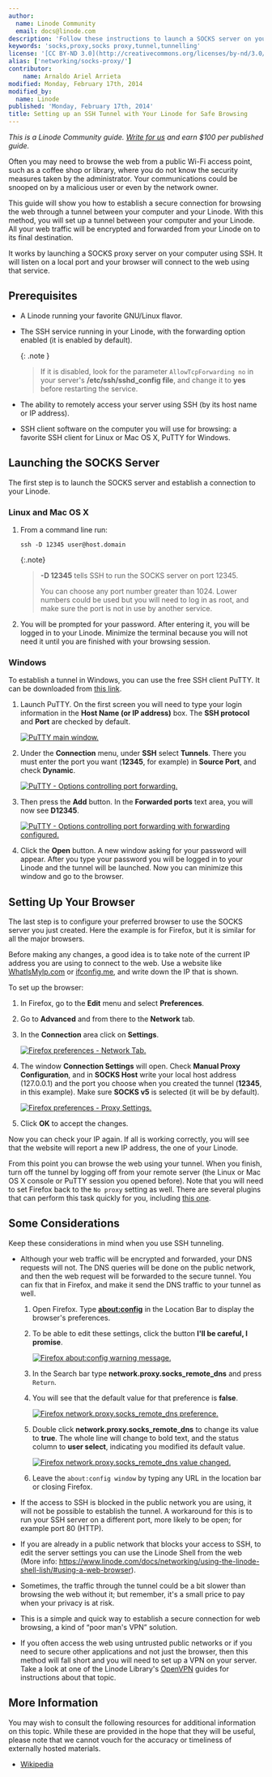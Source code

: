 ```yaml
---
author:
  name: Linode Community
  email: docs@linode.com
description: 'Follow these instructions to launch a SOCKS server on your computer and browse the web securely using your Linode.'
keywords: 'socks,proxy,socks proxy,tunnel,tunnelling'
license: '[CC BY-ND 3.0](http://creativecommons.org/licenses/by-nd/3.0/us/)'
alias: ['networking/socks-proxy/']
contributor:
    name: Arnaldo Ariel Arrieta
modified: Monday, February 17th, 2014
modified_by:
  name: Linode
published: 'Monday, February 17th, 2014'
title: Setting up an SSH Tunnel with Your Linode for Safe Browsing
---
```


*This is a Linode Community guide. [Write for us](/docs/contribute) and earn $100 per published guide.*

Often you may need to browse the web from a public Wi-Fi access point, such as a coffee shop or library, where you do not know the security measures taken by the administrator. Your communications could be snooped on by a malicious user or even by the network owner.

This guide will show you how to establish a secure connection for browsing the web through a tunnel between your computer and your Linode. With this method, you will set up a tunnel between your computer and your Linode. All your web traffic will be encrypted and forwarded from your Linode on to its final destination.

It works by launching a SOCKS proxy server on your computer using SSH. It will listen on a local port and your browser will connect to the web using that service.

Prerequisites
-------------

-   A Linode running your favorite GNU/Linux flavor.
-   The SSH service running in your Linode, with the forwarding option enabled (it is enabled by default).

    {: .note }
    >
    > If it is disabled, look for the parameter `AllowTcpForwarding no` in your server's **/etc/ssh/sshd\_config file**, and change it to **yes** before restarting the service.

-   The ability to remotely access your server using SSH (by its host name or IP address).
-   SSH client software on the computer you will use for browsing: a favorite SSH client for Linux or Mac OS X, PuTTY for Windows.

Launching the SOCKS Server
--------------------------

The first step is to launch the SOCKS server and establish a connection to your Linode.

### Linux and Mac OS X

1.  From a command line run:

    ~~~
    ssh -D 12345 user@host.domain
    ~~~

    {:.note}
    > **-D 12345** tells SSH to run the SOCKS server on port 12345.
    >
    > You can choose any port number greater than 1024. Lower numbers could be used but you will need to log in as root, and make sure the port is not in use by another service.

2.  You will be prompted for your password. After entering it, you will be logged in to your Linode. Minimize the terminal because you will not need it until you are finished with your browsing session.

### Windows

To establish a tunnel in Windows, you can use the free SSH client PuTTY. It can be downloaded from [this link](http://www.chiark.greenend.org.uk/~sgtatham/putty/download.html).

1.  Launch PuTTY. On the first screen you will need to type your login information in the **Host Name (or IP address)** box. The **SSH protocol** and **Port** are checked by default.

    [![PuTTY main window.](/docs/assets/1563-01-putty_basic.png)](/docs/assets/1563-01-putty_basic.png)

2.  Under the **Connection** menu, under **SSH** select **Tunnels**. There you must enter the port you want (**12345**, for example) in **Source Port**, and check **Dynamic**.

    [![PuTTY - Options controlling port forwarding.](/docs/assets/1564-02-putty_tunnels1.png)](02-putty_tunnels1.png)

3.  Then press the **Add** button. In the **Forwarded ports** text area, you will now see **D12345**.

    [![PuTTY - Options controlling port forwarding with forwarding configured.](/docs/assets/1565-03-putty_tunnels2.png)](02-putty_tunnels2.png)

4.  Click the **Open** button. A new window asking for your password will appear. After you type your password you will be logged in to your Linode and the tunnel will be launched. Now you can minimize this window and go to the browser.

Setting Up Your Browser
-----------------------

The last step is to configure your preferred browser to use the SOCKS server you just created. Here the example is for Firefox, but it is similar for all the major browsers.

Before making any changes, a good idea is to take note of the current IP address you are using to connect to the web. Use a website like [WhatIsMyIp.com](http://www.whatismyip.com/) or [ifconfig.me](http://ifconfig.me/), and write down the IP that is shown.

To set up the browser:

1.  In Firefox, go to the **Edit** menu and select **Preferences**.
2.  Go to **Advanced** and from there to the **Network** tab.
3.  In the **Connection** area click on **Settings**.

    [![Firefox preferences - Network Tab.](/docs/assets/1566-04-firefox1.png)](04-firefox1.png)

4.  The window **Connection Settings** will open. Check **Manual Proxy Configuration**, and in **SOCKS Host** write your local host address (127.0.0.1) and the port you choose when you created the tunnel (**12345**, in this example). Make sure **SOCKS v5** is selected (it will be by default).

    [![Firefox preferences - Proxy Settings.](/docs/assets/1567-05-firefox2.png)](/docs/assets/1567-05-firefox2.png)

5.  Click **OK** to accept the changes.

Now you can check your IP again. If all is working correctly, you will see that the website will report a new IP address, the one of your Linode.

From this point you can browse the web using your tunnel. When you finish, turn off the tunnel by logging off from your remote server (the Linux or Mac OS X console or PuTTY session you opened before). Note that you will need to set Firefox back to the `No proxy` setting as well. There are several plugins that can perform this task quickly for you, including [this one](https://addons.mozilla.org/en-US/firefox/addon/quickproxy/).

Some Considerations
-------------------

Keep these considerations in mind when you use SSH tunneling.

-   Although your web traffic will be encrypted and forwarded, your DNS requests will not. The DNS queries will be done on the public network, and then the web request will be forwarded to the secure tunnel. You can fix that in Firefox, and make it send the DNS traffic to your tunnel as well.

    1.  Open Firefox. Type **<about:config>** in the Location Bar to display the browser's preferences.
    2.  To be able to edit these settings, click the button **I'll be careful, I promise**.

        [![Firefox about:config warning message.](/docs/assets/1568-06-dns1.png)](/docs/assets/1568-06-dns1.png)

    3.  In the Search bar type **network.proxy.socks\_remote\_dns** and press `Return`.
    4.  You will see that the default value for that preference is **false**.

        [![Firefox network.proxy.socks\_remote\_dns preference.](/docs/assets/1569-07-dns2.png)](/docs/assets/1569-07-dns2.png)

    5.  Double click **network.proxy.socks\_remote\_dns** to change its value to **true**. The whole line will change to bold text, and the status column to **user select**, indicating you modified its default value.

        [![Firefox network.proxy.socks\_remote\_dns value changed.](/docs/assets/1570-08-dns3.png)](/docs/assets/1570-08-dns3.png)

    6.  Leave the `about:config window` by typing any URL in the location bar or closing Firefox.

-   If the access to SSH is blocked in the public network you are using, it will not be possible to establish the tunnel. A workaround for this is to run your SSH server on a different port, more likely to be open; for example port 80 (HTTP).
-   If you are already in a public network that blocks your access to SSH, to edit the server settings you can use the Linode Shell from the web (More info: <https://www.linode.com/docs/networking/using-the-linode-shell-lish/#using-a-web-browser>).
-   Sometimes, the traffic through the tunnel could be a bit slower than browsing the web without it; but remember, it's a small price to pay when your privacy is at risk.
-   This is a simple and quick way to establish a secure connection for web browsing, a kind of “poor man's VPN” solution.
-   If you often access the web using untrusted public networks or if you need to secure other applications and not just the browser, then this method will fall short and you will need to set up a VPN on your server. Take a look at one of the Linode Library's [OpenVPN](/docs/networking/vpn/) guides for instructions about that topic.

More Information
----------------

You may wish to consult the following resources for additional information on this topic. While these are provided in the hope that they will be useful, please note that we cannot vouch for the accuracy or timeliness of externally hosted materials.

- [Wikipedia](http://en.wikipedia.org/wiki/SOCKS)



